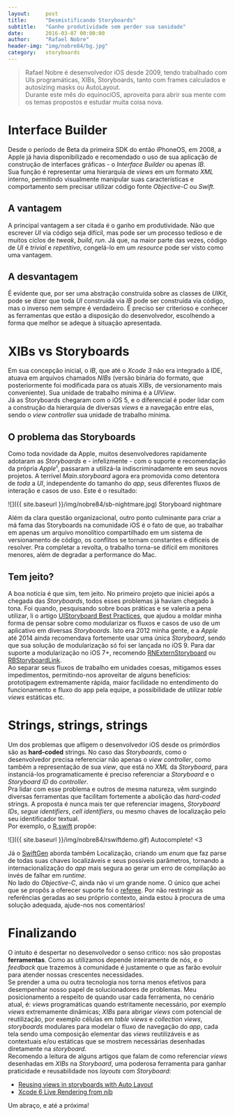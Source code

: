 ```yaml
---
layout:     post
title:      "Desmistificando Storyboards"
subtitle:   "Ganhe produtividade sem perder sua sanidade"
date:       2016-03-07 00:00:00
author:     "Rafael Nobre"
header-img: "img/nobre84/bg.jpg"
category:   storyboards
---
```


> Rafael Nobre é desenvolvedor iOS desde 2009, tendo trabalhado com UIs programáticas, XIBs, Storyboards, tanto com frames calculados e autosizing masks ou AutoLayout.  
> Durante este mês do equinociOS, aproveita para abrir sua mente com os temas propostos e estudar muita coisa nova.

# Interface Builder

Desde o período de Beta da primeira SDK do então iPhoneOS, em 2008, a Apple já havia disponibilizado e recomendado o uso de sua aplicação de construção de interfaces gráficas - o *Interface Builder* ou apenas *IB*.  
Sua função é representar uma hierarquia de *views* em um formato *XML* interno, permitindo visualmente manipular suas características e comportamento sem precisar utilizar código fonte *Objective-C* ou *Swift*.  

## A vantagem
A principal vantagem a ser citada é o ganho em produtividade. Não que escrever *UI* via código seja difícil, mas pode ser um processo tedioso e de muitos ciclos de *tweak*, *build*, *run*. Já que, na maior parte das vezes, código de *UI* é *trivial* e *repetitivo*, congelá-lo em um *resource* pode ser visto como uma vantagem.

## A desvantagem
É evidente que, por ser uma abstração construída sobre as classes de *UIKit*, pode se dizer que toda *UI* construída via *IB* pode ser construída via código, mas o inverso nem sempre é verdadeiro. É preciso ser criterioso e conhecer as ferramentas que estão a disposição do desenvolvedor, escolhendo a forma que melhor se adeque à situação apresentada.

# XIBs vs Storyboards
Em sua concepção inicial, o *IB*, que até o *Xcode 3* não era integrado à IDE, atuava em arquivos chamados *NIBs* (versão binária do formato, que posteriormente foi modificada para os atuais *XIBs*, de versionamento mais conveniente). Sua unidade de trabalho mínima é a *UIView*.  
Já as Storyboards chegaram com o iOS 5, e o diferencial é poder lidar com a construção da hierarquia de diversas *views* e a navegação entre elas, sendo o *view controller* sua unidade de trabalho mínima.  

## O problema das Storyboards
Como toda novidade da Apple, muitos desenvolvedores rapidamente adotaram as *Storyboards* e - infelizmente - com o suporte e recomendação da própria *Apple*¹, passaram a utilizá-la indiscriminadamente em seus novos projetos. A terrível *Main.storyboard* agora era promovida como detentora de *toda* a *UI*, independente do tamanho do *app*, seus diferentes fluxos de interação e casos de uso. Este é o resultado:  

![]({{ site.baseurl }}/img/nobre84/sb-nightmare.jpg)
<span class="caption text-muted">Storyboard nightmare</span>

Além da clara questão organizacional, outro ponto culminante para criar a má fama das Storyboards na comunidade iOS é o fato de que, ao trabalhar em apenas um arquivo monolítico compartilhado em um sistema de versionamento de código, os conflitos se tornam constantes e difíceis de resolver. Pra completar a revolta, o trabalho torna-se difícil em monitores menores, além de degradar a performance do Mac.

## Tem jeito?
A boa notícia é que sim, tem jeito. No primeiro projeto que iniciei após a chegada das *Storyboards*, todos esses problemas já haviam chegado à tona. Foi quando, pesquisando sobre boas práticas e se valeria a pena utilizar, li o artigo [UIStoryboard Best Practices](http://robsprogramknowledge.blogspot.com.br/2012/01/uistoryboard-best-practices.html), que ajudou a moldar minha forma de pensar sobre como modularizar os fluxos e casos de uso de um aplicativo em diversas *Storyboards*. Isto era 2012 minha gente, e a *Apple* até 2014 ainda recomendava fortemente usar uma única *Storyboard*, sendo que sua solução de modularização só foi ser lançada no iOS 9. Para dar suporte a modularização no iOS 7+, recomendo [RNExternStoryboard](https://github.com/nobre84/RNExternStoryboard) ou [RBStoryboardLink](https://github.com/rob-brown/RBStoryboardLink).  
Ao separar seus fluxos de trabalho em unidades coesas, mitigamos esses impedimentos, permitindo-nos aproveitar de alguns benefícios: prototipagem extremamente rápida, maior facilidade no entendimento do funcionamento e fluxo do app pela equipe, a possibilidade de utilizar *table views* estáticas etc.

# Strings, strings, strings
Um dos problemas que afligem o desenvolvedor iOS desde os primórdios são as **hard-coded** strings. No caso das *Storyboards*, como o desenvolvedor precisa referenciar não apenas o *view controller*, como também a representação de sua *view*, que está no *XML* da *Storyboard*, para instanciá-los programaticamente é preciso referenciar a *Storyboard* e o *Storyboard ID* do *controller*.  
Pra lidar com esse problema e outros de mesma natureza, vêm surgindo diversas ferramentas que facilitam fortemente a abolição das *hard-coded* strings. A proposta é nunca mais ter que referenciar imagens, *Storyboard IDs*, *segue identifiers*, *cell identifiers*, ou mesmo chaves de localização pelo seu identificador textual.  
Por exemplo, o [R.swift](https://github.com/mac-cain13/R.swift) propõe:

![]({{ site.baseurl }}/img/nobre84/rswiftdemo.gif)
<span class="caption text-muted">Autocomplete! <3</span>  

Já o [SwiftGen](https://github.com/AliSoftware/SwiftGen) aborda também Localização, criando um *enum* que faz parse de todas suas chaves localizáveis e seus possíveis parâmetros, tornando a internacionalização do *app* mais segura ao gerar um erro de compilação ao invés de falhar em *runtime*.  
No lado do *Objective-C*, ainda não vi um grande nome. O único que achei que se propôs a oferecer suporte foi o [referee](https://github.com/Dynamit/referee). Por não restringir as referências geradas ao seu próprio contexto, ainda estou à procura de uma solução adequada, ajude-nos nos comentários!

# Finalizando
O intuito é despertar no desenvolvedor o senso crítico: nos são propostas **ferramentas**. Como as utilizamos depende inteiramente de nós, e o *feedback* que trazemos à comunidade é justamente o que as farão evoluir para atender nossas crescentes necessidades.  
Se prender a uma ou outra tecnologia nos torna menos efetivos para desempenhar nosso papel de solucionadores de problemas. Meu posicionamento a respeito de quando usar cada ferramenta, no cenário atual, é: *views* programáticas quando estritamente necessário, por exemplo *views* extremamente dinâmicas; *XIBs* para abrigar *views* com potencial de reutilização, por exemplo células em *table views* e *collection views*, *storyboards* modulares para modelar o fluxo de navegação do *app*, cada tela sendo uma composição elementar das *views* reutilizáveis e as contextuais e/ou estáticas que se mostrem necessárias desenhadas diretamente na *storyboard*.  
Recomendo a leitura de alguns artigos que falam de como referenciar *views* desenhadas em *XIBs* na *Storyboard*, uma poderosa ferramenta para ganhar praticidade e reusabilidade nos *layouts* com *Storyboard*:  

* [Reusing views in storyboards with Auto Layout](http://cocoanuts.mobi/2014/03/26/reusable/)  
* [Xcode 6 Live Rendering from nib](http://justabeech.com/2014/07/27/xcode-6-live-rendering-from-nib/)

Um abraço, e até a próxima!
